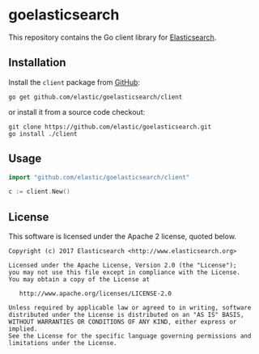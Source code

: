 # goelasticsearch

This repository contains the Go client library for [Elasticsearch](https://www.elastic.co/products/elasticsearch).

## Installation

Install the `client` package from [GitHub](https://github.com/elastic/goelasticsearch):

    go get github.com/elastic/goelasticsearch/client

or install it from a source code checkout:

    git clone https://github.com/elastic/goelasticsearch.git
    go install ./client

## Usage

```go
import "github.com/elastic/goelasticsearch/client"

c := client.New()
```

## License

This software is licensed under the Apache 2 license, quoted below.

    Copyright (c) 2017 Elasticsearch <http://www.elasticsearch.org>

    Licensed under the Apache License, Version 2.0 (the "License");
    you may not use this file except in compliance with the License.
    You may obtain a copy of the License at

       http://www.apache.org/licenses/LICENSE-2.0

    Unless required by applicable law or agreed to in writing, software
    distributed under the License is distributed on an "AS IS" BASIS,
    WITHOUT WARRANTIES OR CONDITIONS OF ANY KIND, either express or implied.
    See the License for the specific language governing permissions and
    limitations under the License.
